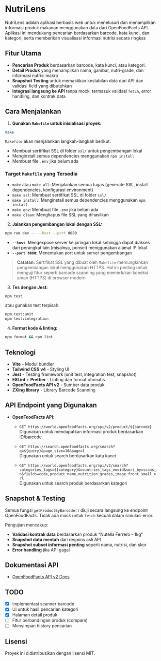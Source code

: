 # NutriLens

NutriLens adalah aplikasi berbasis web untuk menelusuri dan menampilkan informasi produk makanan menggunakan data dari OpenFoodFacts API. Aplikasi ini mendukung pencarian berdasarkan barcode, kata kunci, dan kategori, serta memberikan visualisasi informasi nutrisi secara ringkas

## Fitur Utama

- **Pencarian Produk** berdasarkan barcode, kata kunci, atau kategori.
- **Detail Produk** yang menampilkan nama, gambar, nutri-grade, dan informasi nutrisi makro
- **Snapshot Testing** untuk memastikan kestabilan data dari API dan validasi field yang dibutuhkan
- **Integrasi langsung ke API** tanpa mock, termasuk validasi `fetch`, error handling, dan kontrak data

## Cara Menjalankan

1. **Gunakan `Makefile` untuk inisialisasi proyek:**

```bash
make
```

`Makefile` akan menjalankan langkah-langkah berikut:

- Membuat sertifikat SSL di folder `ssl/` untuk pengembangan lokal
- Menginstall semua dependencies menggunakan `npm install`
- Membuat file `.env` jika belum ada

### Target `Makefile` yang Tersedia

- `make` atau `make all`: Menjalankan semua tugas (generate SSL, install dependencies, konfigurasi environment)
- `make ssl`: Membuat sertifikat SSL di folder `ssl/`
- `make install`: Menginstall semua dependencies menggunakan `npm install`
- `make env`: Membuat file `.env` jika belum ada
- `make clean`: Menghapus file SSL yang dihasilkan

2. **Jalankan pengembangan lokal dengan SSL:**

```bash
npm run dev -- --host --port 8080
```

- **`--host`**: Mengexpose server ke jaringan lokal sehingga dapat diakses dari perangkat lain (misalnya, ponsel) menggunakan alamat IP lokal
- **`--port 8080`**: Menentukan port untuk server pengembangan

> **Catatan:** Sertifikat SSL yang dibuat oleh `Makefile` memungkinkan pengembangan lokal menggunakan HTTPS. Hal ini penting untuk menguji fitur seperti barcode scanning yang memerlukan koneksi aman (HTTPS) di browser modern

3. **Tes dengan Jest:**

```bash
npm test
```

atau gunakan test terpisah:

```bash
npm test:unit
npm test:integration
```

4. **Format kode & linting:**

```bash
npm format && npm lint
```

## Teknologi

- **Vite** - Modul bundler
- **Tailwind CSS v4** - Styling UI
- **Jest** - Testing framework (unit test, integration test, snapshot)
- **ESLint + Prettier** - Linting dan format otomatis
- **OpenFoodFacts API v2** - Sumber data produk
- **ZXing library** - Library Barcode Scanning

## API Endpoint yang Digunakan

- **OpenFoodFacts API**:

  - `GET https://world.openfoodfacts.org/api/v2/product/${barcode}`  
    Digunakan untuk mendapatkan informasi produk berdasarkan ID/barcode

  - `GET https://search.openfoodfacts.org/search?q=${query}&page_size=10&page=1`  
    Digunakan untuk search berdasarkan kata kunci

  - `GET https://world.openfoodfacts.org/api/v2/search?categories_tags=${category}&countries_tags_en=id&sort_by=scans_n&fields=code,product_name,nutrition_grades,image_front_small_url`  
    Digunakan untuk search produk berdasarkan kategori

## Snapshot & Testing

Semua fungsi `getProductByBarcode()` diuji secara langsung ke endpoint OpenFoodFacts. Tidak ada mock untuk `fetch` kecuali dalam simulasi error.

Pengujian mencakup:

- **Validasi kontrak data** berdasarkan produk "Nutella Ferrero - 1kg"
- **Snapshot data mentah** dari respons asli API
- **Snapshot subset informasi penting** seperti nama, nutrisi, dan skor
- **Error handling** jika API gagal

## Dokumentasi API

- [OpenFoodFacts API v2 Docs](https://openfoodfacts.github.io/openfoodfacts-server/api/)

## TODO

- [x] Implementasi scanner barcode
- [x] UI untuk hasil pencarian kategori
- [x] Halaman detail produk
- [ ] Fitur perbandingan produk (compare)
- [ ] Menyimpan history pencarian

## Lisensi

Proyek ini didistribusikan dengan lisensi MIT.
